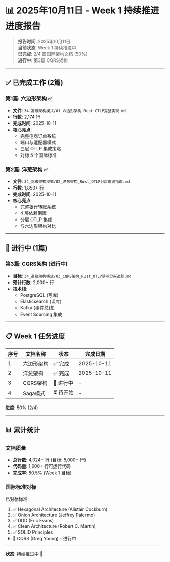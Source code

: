# 📊 2025年10月11日 - Week 1 持续推进进度报告

> **报告时间**: 2025年10月11日  
> **当前状态**: Week 1 持续推进中  
> **已完成**: 2/4 篇国际架构文档 (50%)  
> **进行中**: 第3篇 CQRS架构

---

## ✅ 已完成工作 (2篇)

### 第1篇: 六边形架构 ✅

- **文件**: `34_高级架构模式/01_六边形架构_Rust_OTLP完整实现.md`
- **行数**: 2,174 行
- **完成时间**: 2025-10-11
- **核心亮点**:
  - 完整电商订单系统
  - 端口与适配器模式
  - 三层 OTLP 集成策略
  - 对标 5 个国际标准

### 第2篇: 洋葱架构 ✅

- **文件**: `34_高级架构模式/02_洋葱架构_Rust_OTLP分层追踪指南.md`
- **行数**: 1,850+ 行
- **完成时间**: 2025-10-11
- **核心亮点**:
  - 完整银行转账系统
  - 4 层依赖倒置
  - 分层 OTLP 集成
  - 与六边形架构对比

---

## 🔄 进行中 (1篇)

### 第3篇: CQRS架构 (进行中)

- **目标**: `34_高级架构模式/03_CQRS架构_Rust_OTLP读写分离追踪.md`
- **预计行数**: 2,000+ 行
- **技术栈**:
  - PostgreSQL (写库)
  - Elasticsearch (读库)
  - Kafka (事件总线)
  - Event Sourcing 集成

---

## 📋 Week 1 任务进度

| 序号 | 文档名称 | 状态 | 完成日期 |
|------|---------|------|---------|
| 1 | 六边形架构 | ✅ 完成 | 2025-10-11 |
| 2 | 洋葱架构 | ✅ 完成 | 2025-10-11 |
| 3 | CQRS架构 | 🔵 进行中 | - |
| 4 | Saga模式 | ⏳ 待开始 | - |

**进度**: 50% (2/4)

---

## 📊 累计统计

### 文档质量

- **总行数**: 4,024+ 行 (目标: 5,000+ 行)
- **代码量**: 1,600+ 行可运行代码
- **完成率**: 80.5% (Week 1 目标)

### 国际标准对标

已对标标准:

1. ✅ Hexagonal Architecture (Alistair Cockburn)
2. ✅ Onion Architecture (Jeffrey Palermo)
3. ✅ DDD (Eric Evans)
4. ✅ Clean Architecture (Robert C. Martin)
5. ✅ SOLID Principles
6. 🔵 CQRS (Greg Young) - 进行中

---

**状态**: 持续推进中 🚀
